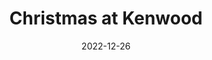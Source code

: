 ---
date: 2022-12-26
title: Christmas at Kenwood
description: A placeholder for the “Christmas at Kenwood” photo album
album: https://narayanan.co/christmas-at-kenwood/
thumbnail: https://narayanan.co/content/images/2022/12/IMG_7921-1.jpeg
thumbnail_orientation: portrait
---
